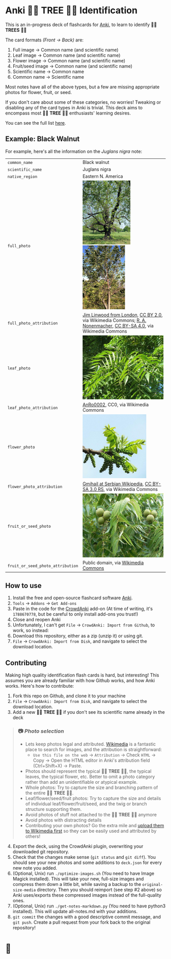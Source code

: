 # Anki 🌲🌴 **TREE** 🎄🌳 Identification

This is an in-progress deck of flashcards for [Anki](https://apps.ankiweb.net/), to learn to identify 🌲🌴 **TREES** 🎄🌳

The card formats _(Front &#8594; Back)_ are:
 1. Full image &#8594; Common name (and scientific name)
 1. Leaf image &#8594; Common name (and scientific name)
 1. Flower image &#8594; Common name (and scientific name)
 1. Fruit/seed image &#8594; Common name (and scientific name)
 1. Scientific name &#8594; Common name
 1. Common name &#8594; Scientific name

Most notes have all of the above types, but a few are missing appropriate photos for flower, fruit, or seed.

If you don't care about some of these categories, no worries! Tweaking or disabling any of the card types in Anki is trivial. This deck aims to encompass most 🌲🌴 **TREE** 🎄🌳 enthusiasts' learning desires.

You can see the full list [here](all-notes.md).

## Example: Black Walnut

For example, here's all the information on the _Juglans nigra_ note:

<table>
<tr><td><code>common_name</code></td><td>Black walnut</td></tr>
<tr><td><code>scientific_name</code></td><td>Juglans nigra</td></tr>
<tr><td><code>native_region</code></td><td>Eastern N. America</td></tr>
<tr><td><code>full_photo</code></td><td><img height="200" src="media/450px-The_Mable_Hill_Park_Black_Walnut_Tree_-_London._(4621671958).jpg"><img height="200" src="media/400px-Juglans_nigra_SCA-0322.jpg"></td></tr>
<tr><td><code>full_photo_attribution</code></td><td><a href="https://commons.wikimedia.org/wiki/File:The_Mable_Hill_Park_Black_Walnut_Tree_-_London._(4621671958).jpg">Jim Linwood from London</a>, <a href="https://creativecommons.org/licenses/by/2.0">CC BY 2.0</a>, via Wikimedia Commons;&nbsp;<a href="https://commons.wikimedia.org/wiki/File:Juglans_nigra_SCA-0322.jpg">R. A. Nonenmacher</a>, <a href="https://creativecommons.org/licenses/by-sa/4.0">CC BY-SA 4.0</a>, via Wikimedia Commons</td></tr>
<tr><td><code>leaf_photo</code></td><td><img height="200" src="media/800px-20130903Juglans_nigra8.jpg"></td></tr>
<tr><td><code>leaf_photo_attribution</code></td><td><a href="https://commons.wikimedia.org/wiki/File:20130903Juglans_nigra8.jpg">AnRo0002</a>, CC0, via Wikimedia Commons</td></tr>
<tr><td><code>flower_photo</code></td><td><img height="200" src="media/600px-Male_catkins_Juglans_nigra1.jpg"></td></tr>
<tr><td><code>flower_photo_attribution</code></td><td><a href="https://commons.wikimedia.org/wiki/File:Male_catkins_Juglans_nigra1.jpg">Gmihail at Serbian Wikipedia</a>, <a href="https://creativecommons.org/licenses/by-sa/3.0/rs/deed.en">CC BY-SA 3.0 RS</a>, via Wikimedia Commons</td></tr>
<tr><td><code>fruit_or_seed_photo</code></td><td><img height="200" src="media/800px-Black_Walnut_nut_and_leave_detail.JPG"></td></tr>
<tr><td><code>fruit_or_seed_photo_attribution</code></td><td>Public domain, via&nbsp;<a href="https://commons.wikimedia.org/wiki/File:Black_Walnut_nut_and_leave_detail.JPG">Wikimedia Commons</a></td></tr></table>

## How to use

 1. Install the free and open-source flashcard software [Anki](https://apps.ankiweb.net/).
 1. `Tools` &#8594; `Addons` &#8594; `Get Add-ons`
 1. Paste in the code for the [CrowdAnki](https://ankiweb.net/shared/info/1788670778) add-on (At time of writing, it's `1788670778`, but be careful to only install add-ons you trust!)
 1. Close and reopen Anki
 1. Unfortunately, I can't get `File` &#8594; `CrowdAnki: Import from Github`, to work, so instead:
 1. Download this repository, either as a zip (unzip it) or using git.
 1. `File` &#8594; `CrowdAnki: Import from Disk`, and navigate to select the download location.

## Contributing

Making high quality identification flash cards is hard, but interesting! This assumes you are already familiar with how Github works, and how Anki works. Here's how to contribute:

 1. Fork this repo on Github, and clone it to your machine
 1. `File` &#8594; `CrowdAnki: Import from Disk`, and navigate to select the download location.
 1. Add a new 🌲🌴 **TREE** 🎄🌳 if you don't see its scientific name already in the deck

  > ### 📷 _**Photo selection**_
  > - Lets keep photos legal and attributed. [Wikimedia](https://commons.wikimedia.org/wiki/Main_Page) is a fantastic place to search for images, and the attribution is straightforward:
  >   - `Use this file on the web` &#8594; `Attribution` &#8594; Check `HTML` &#8594; Copy &#8594; Open the HTML editor in Anki's attribution field (Ctrl+Shift+X) &#8594; Paste.
  > - Photos should represent the typical 🌲🌴 **TREE** 🎄🌳, the typical leaves, the typical flower, etc. Better to omit a photo category rather than add an unidentifiable or atypical example.
  > - Whole photos: Try to capture the size and branching pattern of the entire 🌲🌴 **TREE** 🎄🌳.
  > - Leaf/flower/seed/fruit photos: Try to capture the size and details of individual leaf/flower/fruit/seed, and the twig or branch structure supporting them.
  > - Avoid photos of stuff not attached to the 🌲🌴 **TREE** 🎄🌳 anymore
  > - Avoid photos with distracting details
  > - Contributing your own photos? Go the extra mile and [upload them to Wikimedia first](https://commons.wikimedia.org/wiki/Commons:Contributing_your_own_work) so they can be easily used and attributed by others!

 4. Export the deck, using the CrowdAnki plugin, overwriting your downloaded git repository.
 1. Check that the changes make sense (`git status` and `git diff`). You should see your new photos and some additions to `deck.json` for every new note you added.
 1. (Optional, Unix) run `./optimize-images.sh` (You need to have Image Magick installed). This will take your new, full-size images and compress them down a little bit, while saving a backup to the `original-size-media` directory. Then you should reimport (see step #2 above) so Anki uses/exports these compressed images instead of the full-quality ones.
 1. (Optional, Unix) run `./get-notes-markdown.py` (You need to have python3 installed). This will update all-notes.md with your additions.
 1. `git commit` the changes with a good descriptive commit message, and `git push`. Create a pull request from your fork back to the original repository!

# 🍁
